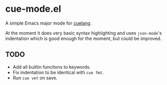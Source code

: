 # cue-mode.el

A simple Emacs major mode for [cuelang](https://cuelang.org).

At the moment it does very basic syntax highlighting and uses `json-mode`'s
indentation which is good enough for the moment, but could be improved.

## TODO

* Add all builtin funcitons to keywords.
* Fix indentation to be identical with `cue fmt`.
* Run `cue vet` on save.
